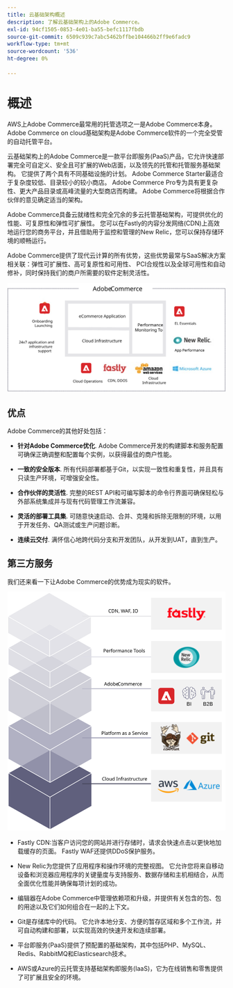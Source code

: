 ```yaml
---
title: 云基础架构概述
description: 了解云基础架构上的Adobe Commerce。
exl-id: 94cf1505-0853-4e01-ba55-befc1117fbdb
source-git-commit: 6509c939c7abc5462bffbe104466b2ff9e6fadc9
workflow-type: tm+mt
source-wordcount: '536'
ht-degree: 0%

---
```


# 概述

AWS上Adobe Commerce最常用的托管选项之一是Adobe Commerce本身。 Adobe Commerce on cloud基础架构是Adobe Commerce软件的一个完全受管的自动托管平台。

云基础架构上的Adobe Commerce是一款平台即服务(PaaS)产品，它允许快速部署完全可自定义、安全且可扩展的Web店面，以及领先的托管和托管服务基础架构。 它提供了两个具有不同基础设施的计划。 Adobe Commerce Starter最适合于复杂度较低、目录较小的较小商店。 Adobe Commerce Pro专为具有更复杂性、更大产品目录或高峰流量的大型商店而构建。 Adobe Commerce将根据合作伙伴的意见确定适当的架构。

Adobe Commerce具备云就绪性和完全冗余的多云托管基础架构，可提供优化的性能、可复原性和弹性可扩展性。 您可以在Fastly的内容分发网络(CDN)上高效地运行您的商务平台，并且借助用于监控和管理的New Relic，您可以保持存储环境的顺畅运行。

Adobe Commerce提供了现代云计算的所有优势，这些优势最常与SaaS解决方案相关联：弹性可扩展性、高可复原性和可用性、 PCI合规性以及全球可用性和自动修补，同时保持我们的商户所需要的软件定制灵活性。

![显示云基础架构上Adobe Commerce的架构元素的图表](../../../assets/playbooks/adobe-commerce-cloud-infrastructure.svg)

## 优点

Adobe Commerce的其他好处包括：

- **针对Adobe Commerce优化**. Adobe Commerce开发的构建脚本和服务配置可确保正确调整和配置每个实例，以获得最佳的商户性能。

- **一致的安全版本**. 所有代码部署都基于Git，以实现一致性和重复性，并且具有只读生产环境，可增强安全性。

- **合作伙伴的灵活性**. 完整的REST API和可编写脚本的命令行界面可确保轻松与外部系统集成并与现有代码管理工作流兼容。

- **灵活的部署工具集**. 可随意快速启动、合并、克隆和拆除无限制的环境，以用于开发任务、QA测试或生产问题诊断。

- **连续云交付**. 满怀信心地跨代码分支和开发团队，从开发到UAT，直到生产。

## 第三方服务

我们还来看一下让Adobe Commerce的优势成为现实的软件。

![关于云基础架构技术堆栈的Adobe Commerce示意图](../../../assets/playbooks/cloud-tech-stack.svg)

- Fastly CDN:当客户访问您的网站并进行存储时，请求会快速点击以更快地加载缓存的页面。 Fastly WAF还提供DDoS保护服务。

- New Relic为您提供了应用程序和操作环境的完整视图。 它允许您将来自移动设备和浏览器应用程序的关键量度与支持服务、数据存储和主机相结合，从而全面优化性能并确保每项计划的成功。

- 编辑器在Adobe Commerce中管理依赖项和升级，并提供有关包含的包、包的用途以及它们如何组合在一起的上下文。

- Git是存储库中的代码。 它允许本地分支、方便的暂存区域和多个工作流，并可自动构建和部署，以实现高效的快速开发和连续部署。

- 平台即服务(PaaS)提供了预配置的基础架构，其中包括PHP、MySQL、Redis、RabbitMQ和Elasticsearch技术。

- AWS或Azure的云托管支持基础架构即服务(IaaS)，它为在线销售和零售提供了可扩展且安全的环境。
